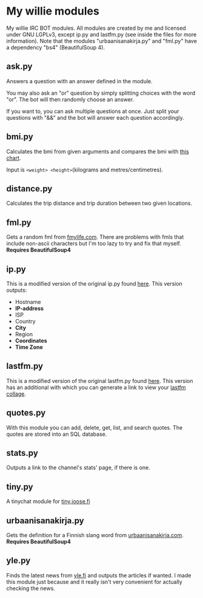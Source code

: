 My willie modules
=================

My willie IRC BOT modules. All modules are created by me and licensed under GNU
LGPLv3, except ip.py and lastfm.py (see inside the files for more information).
Note that the modules "urbaanisanakirja.py" and "fml.py" have a dependency
"bs4" (BeautifulSoup 4).

ask.py
------
Answers a question with an answer defined in the module.

You may also ask an "or" question by simply splitting choices with the word
"or". The bot will then randomly choose an answer.

If you want to, you can ask multiple questions at once. Just split your
questions with "&&" and the bot will answer each question accordingly.

bmi.py
------
Calculates the bmi from given arguments and compares the bmi with
[this chart](https://en.wikipedia.org/wiki/Body_mass_index#Categories).

Input is `<weight> <height>`(kilograms and metres/centimetres).

distance.py
-----------
Calculates the trip distance and trip duration between two given locations.

fml.py
------
Gets a random fml from [fmylife.com](http://fmylife.com/random). There are
problems with fmls that include non-ascii characters but I'm too lazy to try
and fix that myself.
**Requires BeautifulSoup4**

ip.py
-----
This is a modified version of the original ip.py found
[here](https://github.com/embolalia/willie). This version outputs:
* Hostname
* **IP-address**
* ISP
* Country
* **City**
* Region
* **Coordinates**
* **Time Zone**

lastfm.py
---------
This is a modified version of the original lastfm.py found
[here](https://github.com/mulcare/willie-modules). This version has an
additional with which you can generate a link to view your
[lastfm collage](http://tapmusic.net/lastfm/).

quotes.py
---------
With this module you can add, delete, get, list, and search quotes. The quotes
are stored into an SQL database.

stats.py
--------
Outputs a link to the channel's stats' page, if there is one.

tiny.py
-------
A tinychat module for [tiny.joose.fi](http://tiny.joose.fi)

urbaanisanakirja.py
-------------------
Gets the definition for a Finnish slang word from
[urbaanisanakirja.com](http://urbaanisanakirja.com).
**Requires BeautifulSoup4**

yle.py
------
Finds the latest news from [yle.fi](http://yle.fi/uutiset/) and outputs the
articles if wanted. I made this module just because and it really isn't very
convenient for actually checking the news.

